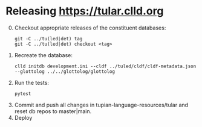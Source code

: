 # Releasing https://tular.clld.org

0. Checkout appropriate releases of the constituent databases:
   ```shell
   git -C ../tu(led|det) tag
   git -C ../tu(led|det) checkout <tag>
   ```
1. Recreate the database:
   ```shell
   clld initdb development.ini --cldf ../tuled/cldf/cldf-metadata.json --glottolog ../../glottolog/glottolog
   ```
2. Run the tests:
   ```shell
   pytest
   ```
3. Commit and push all changes in tupian-language-resources/tular and reset db repos
   to master|main.
4. Deploy


